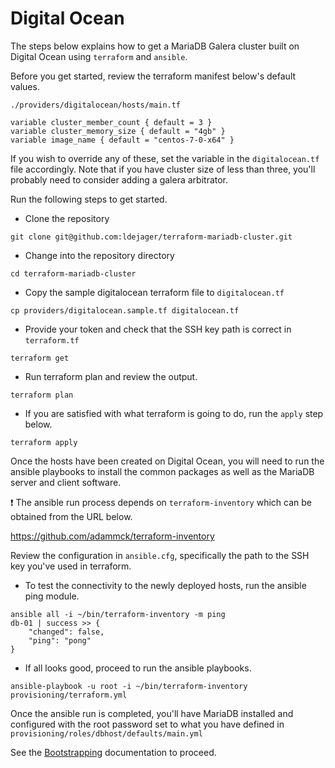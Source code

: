 # Digital Ocean

The steps below explains how to get a MariaDB Galera cluster built on Digital Ocean using `terraform` and `ansible`.

Before you get started, review the terraform manifest below's default values.

```shell
./providers/digitalocean/hosts/main.tf
```

```
variable cluster_member_count { default = 3 }
variable cluster_memory_size { default = "4gb" }
variable image_name { default = "centos-7-0-x64" }
```

If you wish to override any of these, set the variable in the `digitalocean.tf` file accordingly. Note that if you have cluster size of less than three, you'll probably need to consider adding a galera arbitrator.

Run the following steps to get started.

- Clone the repository
```shell
git clone git@github.com:ldejager/terraform-mariadb-cluster.git
```
- Change into the repository directory
```shell
cd terraform-mariadb-cluster
```
- Copy the sample digitalocean terraform file to `digitalocean.tf`
```shell
cp providers/digitalocean.sample.tf digitalocean.tf
```
- Provide your token and check that the SSH key path is correct in `terraform.tf`

```shell
terraform get
```
- Run terraform plan and review the output.
```shell
terraform plan
```
- If you are satisfied with what terraform is going to do, run the `apply` step below.
```shell
terraform apply
```

Once the hosts have been created on Digital Ocean, you will need to run the ansible playbooks to install the common packages as well as the MariaDB server and client software.

:exclamation: The ansible run process depends on `terraform-inventory` which can be obtained from the URL below.

https://github.com/adammck/terraform-inventory

Review the configuration in `ansible.cfg`, specifically the path to the SSH key you've used in terraform.

- To test the connectivity to the newly deployed hosts, run the ansible ping module.
```shell
ansible all -i ~/bin/terraform-inventory -m ping
db-01 | success >> {
    "changed": false,
    "ping": "pong"
}
```

- If all looks good, proceed to run the ansible playbooks.
```shell
ansible-playbook -u root -i ~/bin/terraform-inventory provisioning/terraform.yml
```

Once the ansible run is completed, you'll have MariaDB installed and configured with the root password set to what you have defined in `provisioning/roles/dbhost/defaults/main.yml`

See the [Bootstrapping](bootstrapping.md) documentation to proceed.
